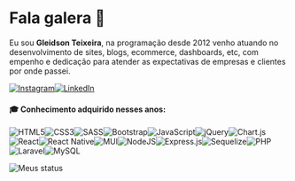 
# Fala galera :metal:

Eu sou __Gleidson Teixeira__, na programação desde 2012 venho atuando no desenvolvimento de sites, blogs, ecommerce, dashboards, etc, com empenho e dedicação para atender as expectativas de empresas e clientes por onde passei.


[![Instagram](https://img.shields.io/badge/Instagram-%23E4405F.svg?style=for-the-badge&logo=Instagram&logoColor=white)](https://www.instagram.com/gleidsondeveloper)[![LinkedIn](https://img.shields.io/badge/linkedin-%230077B5.svg?style=for-the-badge&logo=linkedin&logoColor=white)](https://www.linkedin.com/in/gleidson-teixeira/)
<!-- [![YouTube](https://img.shields.io/badge/YouTube-%23FF0000.svg?style=for-the-badge&logo=YouTube&logoColor=white)](https://www.youtube.com/channel/UCKEsrPEIsH5ZvESF2hcZezg) -->



#### :mortar_board: Conhecimento adquirido nesses anos:
![HTML5](https://img.shields.io/badge/html5-%23E34F26.svg?style=for-the-badge&logo=html5&logoColor=white)![CSS3](https://img.shields.io/badge/css3-%231572B6.svg?style=for-the-badge&logo=css3&logoColor=white)![SASS](https://img.shields.io/badge/SASS-hotpink.svg?style=for-the-badge&logo=SASS&logoColor=white)![Bootstrap](https://img.shields.io/badge/bootstrap-%23563D7C.svg?style=for-the-badge&logo=bootstrap&logoColor=white)![JavaScript](https://img.shields.io/badge/JavaScript-F7DF1E?style=for-the-badge&logo=javascript&logoColor=black)![jQuery](https://img.shields.io/badge/jquery-%230769AD.svg?style=for-the-badge&logo=jquery&logoColor=white)![Chart.js](https://img.shields.io/badge/chart.js-F5788D.svg?style=for-the-badge&logo=chart.js&logoColor=white)![React](https://img.shields.io/badge/react-%2320232a.svg?style=for-the-badge&logo=react&logoColor=%2361DAFB)![React Native](https://img.shields.io/badge/react_native-%2320232a.svg?style=for-the-badge&logo=react&logoColor=%2361DAFB)![MUI](https://img.shields.io/badge/MUI-%230081CB.svg?style=for-the-badge&logo=mui&logoColor=white)![NodeJS](https://img.shields.io/badge/node.js-6DA55F?style=for-the-badge&logo=node.js&logoColor=white)![Express.js](https://img.shields.io/badge/express.js-%23404d59.svg?style=for-the-badge&logo=express&logoColor=%2361DAFB)![Sequelize](https://img.shields.io/badge/Sequelize-52B0E7?style=for-the-badge&logo=Sequelize&logoColor=white)![PHP](https://img.shields.io/badge/php-%23777BB4.svg?style=for-the-badge&logo=php&logoColor=white)![Laravel](https://img.shields.io/badge/laravel-%23FF2D20.svg?style=for-the-badge&logo=laravel&logoColor=white)![MySQL](https://img.shields.io/badge/mysql-%2300f.svg?style=for-the-badge&logo=mysql&logoColor=white)

<!-- 
![cypress](https://img.shields.io/badge/-cypress-%23E5E5E5?style=for-the-badge&logo=cypress&logoColor=058a5e)
![Jest](https://img.shields.io/badge/-jest-%23C21325?style=for-the-badge&logo=jest&logoColor=white)
![TypeScript](https://img.shields.io/badge/typescript-%23007ACC.svg?style=for-the-badge&logo=typescript&logoColor=white) -->


![Meus status](https://github-readme-stats.vercel.app/api?username=gleidsonteixeira&border_color=444c56&title_color=adbac7&bg_color=00000000&ring_color=444c56)
